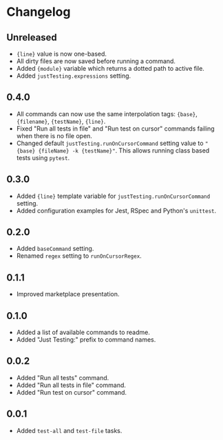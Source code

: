 # Changelog

## Unreleased

- `{line}` value is now one-based.
- All dirty files are now saved before running a command.
- Added `{module}` variable which returns a dotted path to active file.
- Added `justTesting.expressions` setting.

## 0.4.0

- All commands can now use the same interpolation tags: `{base}`, `{filename}`, `{testName}`, `{line}`.
- Fixed "Run all tests in file" and "Run test on cursor" commands failing when there is no file open.
- Changed default `justTesting.runOnCursorCommand` setting value to `"{base} {fileName} -k {testName}"`. This allows running class based tests using `pytest`.

## 0.3.0

- Added `{line}` template variable for `justTesting.runOnCursorCommand` setting.
- Added configuration examples for Jest, RSpec and Python's `unittest`.

## 0.2.0

- Added `baseCommand` setting.
- Renamed `regex` setting to `runOnCursorRegex`.

## 0.1.1

- Improved marketplace presentation.

## 0.1.0

- Added a list of available commands to readme.
- Added "Just Testing:" prefix to command names.

## 0.0.2

- Added "Run all tests" command.
- Added "Run all tests in file" command.
- Added "Run test on cursor" command.

## 0.0.1

- Added `test-all` and `test-file` tasks.
